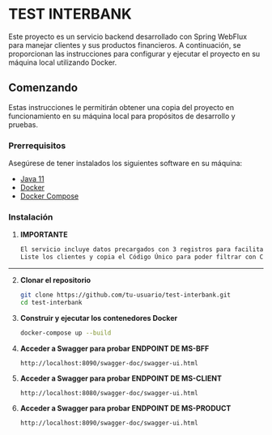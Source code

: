 # TEST INTERBANK

Este proyecto es un servicio backend desarrollado con Spring WebFlux para manejar clientes y sus productos financieros. A continuación, se proporcionan las instrucciones para configurar y ejecutar el proyecto en su máquina local utilizando Docker.

## Comenzando

Estas instrucciones le permitirán obtener una copia del proyecto en funcionamiento en su máquina local para propósitos de desarrollo y pruebas.

### Prerrequisitos

Asegúrese de tener instalados los siguientes software en su máquina:

- [Java 11](https://www.oracle.com/java/technologies/javase-jdk11-downloads.html)
- [Docker](https://www.docker.com/products/docker-desktop)
- [Docker Compose](https://docs.docker.com/compose/install/)

### Instalación

1. **IMPORTANTE**

    ```bash
    El servicio incluye datos precargados con 3 registros para facilitar las pruebas iniciales.
    Liste los clientes y copia el Código Único para poder filtrar con CU encriptado.
    ```
 ****
2. **Clonar el repositorio**

    ```bash
    git clone https://github.com/tu-usuario/test-interbank.git
    cd test-interbank
    ```

3. **Construir y ejecutar los contenedores Docker**

    ```bash
    docker-compose up --build
    ```
4. **Acceder a Swagger para probar ENDPOINT DE MS-BFF**
    ```
    http://localhost:8090/swagger-doc/swagger-ui.html
    ```

5. **Acceder a Swagger para probar ENDPOINT DE MS-CLIENT**
    ```
    http://localhost:8080/swagger-doc/swagger-ui.html
    ```

6. **Acceder a Swagger para probar ENDPOINT DE MS-PRODUCT**
    ```
    http://localhost:8090/swagger-doc/swagger-ui.html
    ```

   










